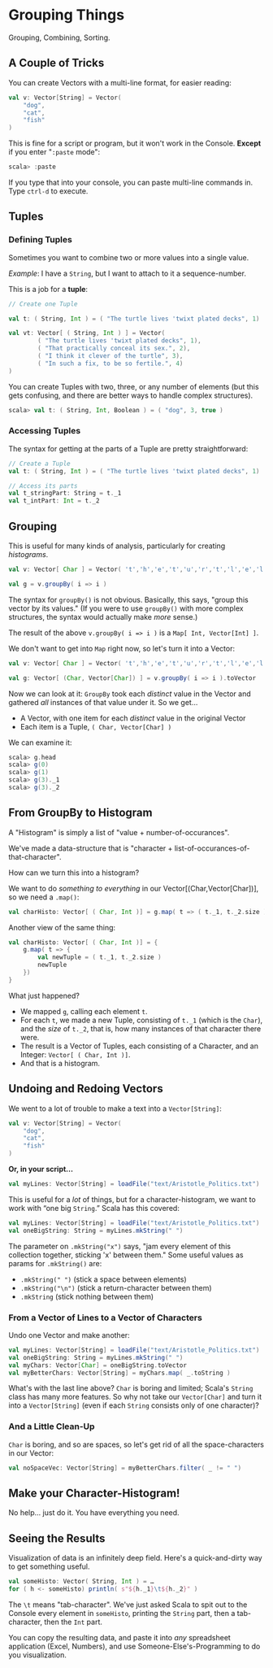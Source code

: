 
# Grouping Things

Grouping, Combining, Sorting.

## A Couple of Tricks

You can create Vectors with a multi-line format, for easier reading:

~~~scala
val v: Vector[String] = Vector(
	"dog",
	"cat",
	"fish"
)
~~~

This is fine for a script or program, but it won't work in the Console. **Except** if you enter "`:paste` mode":

~~~scala
scala> :paste
~~~

If you type that into your console, you can paste multi-line commands in. Type `ctrl-d` to execute.

## Tuples

### Defining Tuples

Sometimes you want to combine two or more values into a single value. 

*Example*: I have a `String`, but I want to attach to it a sequence-number.

This is a job for a **tuple**:

~~~scala
// Create one Tuple

val t: ( String, Int ) = ( "The turtle lives 'twixt plated decks", 1)

val vt: Vector[ ( String, Int ) ] = Vector(
		( "The turtle lives 'twixt plated decks", 1),
		( "That practically conceal its sex.", 2),
		( "I think it clever of the turtle", 3),
		( "In such a fix, to be so fertile.", 4)
)
~~~

You can create Tuples with two, three, or any number of elements (but this gets confusing, and there are better ways to handle complex structures).

~~~scala
scala> val t: ( String, Int, Boolean ) = ( "dog", 3, true )
~~~

### Accessing Tuples

The syntax for getting at the parts of a Tuple are pretty straightforward:

~~~scala
// Create a Tuple
val t: ( String, Int ) = ( "The turtle lives 'twixt plated decks", 1)

// Access its parts
val t_stringPart: String = t._1
val t_intPart: Int = t._2
~~~

## Grouping

This is useful for many kinds of analysis, particularly for creating *histograms*.

~~~scala
val v: Vector[ Char ] = Vector( 't','h','e','t','u','r','t','l','e','l','i','v','e','s','t','w','i','x','t' )

val g = v.groupBy( i => i )
~~~

The syntax for `groupBy()` is not obvious. Basically, this says, "group this vector by its values." (If you were to use `groupBy()` with more complex structures, the syntax would actually make *more* sense.)

The result of the above `v.groupBy( i => i )` is a `Map[ Int, Vector[Int] ]`.

We don't want to get into `Map` right now, so let's turn it into a Vector:

~~~scala
val v: Vector[ Char ] = Vector( 't','h','e','t','u','r','t','l','e','l','i','v','e','s','t','w','i','x','t' )

val g: Vector[ (Char, Vector[Char]) ] = v.groupBy( i => i ).toVector
~~~

Now we can look at it: `GroupBy` took each *distinct* value in the Vector and gathered *all* instances of that value under it. So we get…

- A Vector, with one item for each *distinct* value in the original Vector
- Each item is a Tuple, `( Char, Vector[Char] )`

We can examine it:

~~~scala
scala> g.head
scala> g(0)
scala> g(1)
scala> g(3)._1
scala> g(3)._2
~~~

## From GroupBy to Histogram

A "Histogram" is simply a list of "value + number-of-occurances". 

We've made a data-structure that is "character + list-of-occurances-of-that-character".

How can we turn this into a histogram?

We want to do *something to everything* in our Vector[(Char,Vector[Char])], so we need a `.map()`:

~~~scala
val charHisto: Vector[ ( Char, Int )] = g.map( t => ( t._1, t._2.size ))
~~~

Another view of the same thing:

~~~scala
val charHisto: Vector[ ( Char, Int )] = {
	g.map( t => {
		val newTuple = ( t._1, t._2.size )
		newTuple
	})
}
~~~

What just happened? 

- We mapped `g`, calling each element `t`. 
- For each `t`, we made a new Tuple, consisting of `t._1` (which is the `Char`), and the *size* of `t._2`, that is, how many instances of that character there were.
- The result is a Vector of Tuples, each consisting of a Character, and an Integer: `Vector[ ( Char, Int )]`.
- And that is a histogram.

## Undoing and Redoing Vectors

We went to a lot of trouble to make a text into a `Vector[String]`:

~~~scala
val v: Vector[String] = Vector(
	"dog",
	"cat",
	"fish"
)
~~~

**Or, in your script…**

~~~scala
val myLines: Vector[String] = loadFile("text/Aristotle_Politics.txt")
~~~

This is useful for a *lot* of things, but for a character-histogram, we want to work with “one big `String`.” Scala has this covered:

~~~scala
val myLines: Vector[String] = loadFile("text/Aristotle_Politics.txt")
val oneBigString: String = myLines.mkString(" ")
~~~

The parameter on `.mkString("x")` says, "jam every element of this collection together, sticking 'x' between them." Some useful values as params for `.mkString()` are:

- `.mkString(" ")` (stick a space between elements)
- `.mkString("\n")` (stick a return-character between them)
- `.mkString` (stick nothing between them)

### From a Vector of Lines to a Vector of Characters

Undo one Vector and make another:

~~~scala
val myLines: Vector[String] = loadFile("text/Aristotle_Politics.txt")
val oneBigString: String = myLines.mkString(" ")
val myChars: Vector[Char] = oneBigString.toVector
val myBetterChars: Vector[String] = myChars.map( _.toString )
~~~

What's with the last line above? `Char` is boring and limited; Scala's `String` class has many more features. So why not take our `Vector[Char]` and turn it into a `Vector[String]` (even if each `String` consists only of one character)? 

### And a Little Clean-Up

`Char` is boring, and so are spaces, so let's get rid of all the space-characters in our Vector:

~~~scala
val noSpaceVec: Vector[String] = myBetterChars.filter( _ != " ")
~~~

## Make your Character-Histogram!

No help… just do it. You have everything you need.

## Seeing the Results

Visualization of data is an infinitely deep field. Here's a quick-and-dirty way to get something useful.

~~~scala
val someHisto: Vector( String, Int ) = …
for ( h <- someHisto) println( s"${h._1}\t${h._2}" )
~~~

The `\t` means "tab-character". We've just asked Scala to spit out to the Console every element in `someHisto`, printing the `String` part, then a tab-character, then the `Int` part.

You can copy the resulting data, and paste it into *any* spreadsheet application (Excel, Numbers), and use Someone-Else's-Programming to do you visualization.
